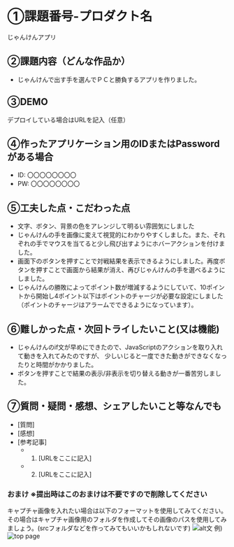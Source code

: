 # ①課題番号-プロダクト名

じゃんけんアプリ

## ②課題内容（どんな作品か）

- じゃんけんで出す手を選んでＰＣと勝負するアプリを作りました。

## ③DEMO

デプロイしている場合はURLを記入（任意）

## ④作ったアプリケーション用のIDまたはPasswordがある場合

- ID: 〇〇〇〇〇〇〇〇
- PW: 〇〇〇〇〇〇〇〇

## ⑤工夫した点・こだわった点

- 文字、ボタン、背景の色をアレンジして明るい雰囲気にしました
- じゃんけんの手を画像に変えて視覚的にわかりやすくしました。また、それぞれの手でマウスを当てると少し飛び出すようにホバーアクションを付けました。
- 画面下のボタンを押すことで対戦結果を表示できるようにしました。再度ボタンを押すことで画面から結果が消え、再びじゃんけんの手を選べるようにしました。
- じゃんけんの勝敗によってポイント数が増減するようにしていて、10ポイントから開始し4ポイント以下はポイントのチャージが必要な設定にしました（ポイントのチャージはアラームでできるようになっています）。

## ⑥難しかった点・次回トライしたいこと(又は機能)

- じゃんけんのif文が早めにできたので、JavaScriptのアクションを取り入れて動きを入れてみたのですが、
少しいじると一度できた動きができなくなったりと時間がかかりました。
- ボタンを押すことで結果の表示/非表示を切り替える動きが一番苦労しました。

## ⑦質問・疑問・感想、シェアしたいこと等なんでも

- [質問]
- [感想]
- [参考記事]
  - 1. [URLをここに記入]
  - 2. [URLをここに記入]

### おまけ ※提出時はこのおまけは不要ですので削除してください

キャプチャ画像を入れたい場合は以下のフォーマットを使用してみてください。その場合はキャプチャ画像用のフォルダを作成してその画像のパスを使用してみましょう。(srcフォルダなどを作ってみてもいいかもしれないです)
![alt文](画像URL)
例)
![top page](./src/capture1.png)
